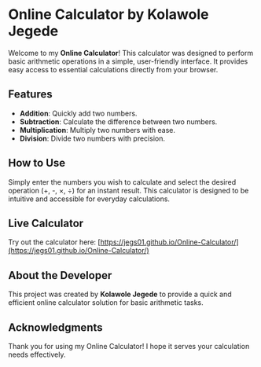 # Online Calculator by Kolawole Jegede

Welcome to my **Online Calculator**! This calculator was designed to perform basic arithmetic operations in a simple, user-friendly interface. It provides easy access to essential calculations directly from your browser.

## Features

- **Addition**: Quickly add two numbers.
- **Subtraction**: Calculate the difference between two numbers.
- **Multiplication**: Multiply two numbers with ease.
- **Division**: Divide two numbers with precision.

## How to Use

Simply enter the numbers you wish to calculate and select the desired operation (+, -, ×, ÷) for an instant result. This calculator is designed to be intuitive and accessible for everyday calculations.

## Live Calculator

Try out the calculator here: [https://jegs01.github.io/Online-Calculator/](https://jegs01.github.io/Online-Calculator/)

## About the Developer

This project was created by **Kolawole Jegede** to provide a quick and efficient online calculator solution for basic arithmetic tasks.

## Acknowledgments

Thank you for using my Online Calculator! I hope it serves your calculation needs effectively.
